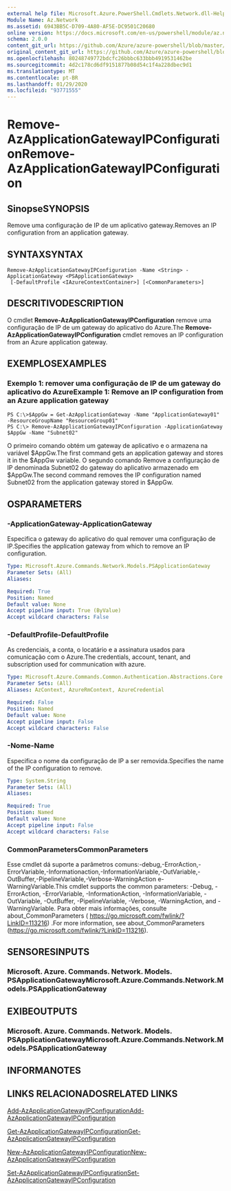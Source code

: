 ```yaml
---
external help file: Microsoft.Azure.PowerShell.Cmdlets.Network.dll-Help.xml
Module Name: Az.Network
ms.assetid: 6943BB5C-D709-4A80-AF5E-DC9501C20680
online version: https://docs.microsoft.com/en-us/powershell/module/az.network/remove-azapplicationgatewayipconfiguration
schema: 2.0.0
content_git_url: https://github.com/Azure/azure-powershell/blob/master/src/Network/Network/help/Remove-AzApplicationGatewayIPConfiguration.md
original_content_git_url: https://github.com/Azure/azure-powershell/blob/master/src/Network/Network/help/Remove-AzApplicationGatewayIPConfiguration.md
ms.openlocfilehash: 80248749772bdcfc26bbbc633bbb4919531462be
ms.sourcegitcommit: 4d2c178cd6df9151877b08d54c1f4a228dbec9d1
ms.translationtype: MT
ms.contentlocale: pt-BR
ms.lasthandoff: 01/29/2020
ms.locfileid: "93771555"
---
```

# <span data-ttu-id="e4ac6-101">Remove-AzApplicationGatewayIPConfiguration</span><span class="sxs-lookup"><span data-stu-id="e4ac6-101">Remove-AzApplicationGatewayIPConfiguration</span></span>

## <span data-ttu-id="e4ac6-102">Sinopse</span><span class="sxs-lookup"><span data-stu-id="e4ac6-102">SYNOPSIS</span></span>
<span data-ttu-id="e4ac6-103">Remove uma configuração de IP de um aplicativo gateway.</span><span class="sxs-lookup"><span data-stu-id="e4ac6-103">Removes an IP configuration from an application gateway.</span></span>

## <span data-ttu-id="e4ac6-104">SYNTAX</span><span class="sxs-lookup"><span data-stu-id="e4ac6-104">SYNTAX</span></span>

```
Remove-AzApplicationGatewayIPConfiguration -Name <String> -ApplicationGateway <PSApplicationGateway>
 [-DefaultProfile <IAzureContextContainer>] [<CommonParameters>]
```

## <span data-ttu-id="e4ac6-105">DESCRITIVO</span><span class="sxs-lookup"><span data-stu-id="e4ac6-105">DESCRIPTION</span></span>
<span data-ttu-id="e4ac6-106">O cmdlet **Remove-AzApplicationGatewayIPConfiguration** remove uma configuração de IP de um gateway do aplicativo do Azure.</span><span class="sxs-lookup"><span data-stu-id="e4ac6-106">The **Remove-AzApplicationGatewayIPConfiguration** cmdlet removes an IP configuration from an Azure application gateway.</span></span>

## <span data-ttu-id="e4ac6-107">EXEMPLOS</span><span class="sxs-lookup"><span data-stu-id="e4ac6-107">EXAMPLES</span></span>

### <span data-ttu-id="e4ac6-108">Exemplo 1: remover uma configuração de IP de um gateway do aplicativo do Azure</span><span class="sxs-lookup"><span data-stu-id="e4ac6-108">Example 1: Remove an IP configuration from an Azure application gateway</span></span>
```
PS C:\>$AppGw = Get-AzApplicationGateway -Name "ApplicationGateway01" -ResourceGroupName "ResourceGroup01"
PS C:\> Remove-AzApplicationGatewayIPConfiguration -ApplicationGateway $AppGw -Name "Subnet02"
```

<span data-ttu-id="e4ac6-109">O primeiro comando obtém um gateway de aplicativo e o armazena na variável $AppGw.</span><span class="sxs-lookup"><span data-stu-id="e4ac6-109">The first command gets an application gateway and stores it in the $AppGw variable.</span></span>
<span data-ttu-id="e4ac6-110">O segundo comando Remove a configuração de IP denominada Subnet02 do gateway do aplicativo armazenado em $AppGw.</span><span class="sxs-lookup"><span data-stu-id="e4ac6-110">The second command removes the IP configuration named Subnet02 from the application gateway stored in $AppGw.</span></span>

## <span data-ttu-id="e4ac6-111">OS</span><span class="sxs-lookup"><span data-stu-id="e4ac6-111">PARAMETERS</span></span>

### <span data-ttu-id="e4ac6-112">-ApplicationGateway</span><span class="sxs-lookup"><span data-stu-id="e4ac6-112">-ApplicationGateway</span></span>
<span data-ttu-id="e4ac6-113">Especifica o gateway do aplicativo do qual remover uma configuração de IP.</span><span class="sxs-lookup"><span data-stu-id="e4ac6-113">Specifies the application gateway from which to remove an IP configuration.</span></span>

```yaml
Type: Microsoft.Azure.Commands.Network.Models.PSApplicationGateway
Parameter Sets: (All)
Aliases:

Required: True
Position: Named
Default value: None
Accept pipeline input: True (ByValue)
Accept wildcard characters: False
```

### <span data-ttu-id="e4ac6-114">-DefaultProfile</span><span class="sxs-lookup"><span data-stu-id="e4ac6-114">-DefaultProfile</span></span>
<span data-ttu-id="e4ac6-115">As credenciais, a conta, o locatário e a assinatura usados para comunicação com o Azure.</span><span class="sxs-lookup"><span data-stu-id="e4ac6-115">The credentials, account, tenant, and subscription used for communication with azure.</span></span>

```yaml
Type: Microsoft.Azure.Commands.Common.Authentication.Abstractions.Core.IAzureContextContainer
Parameter Sets: (All)
Aliases: AzContext, AzureRmContext, AzureCredential

Required: False
Position: Named
Default value: None
Accept pipeline input: False
Accept wildcard characters: False
```

### <span data-ttu-id="e4ac6-116">-Nome</span><span class="sxs-lookup"><span data-stu-id="e4ac6-116">-Name</span></span>
<span data-ttu-id="e4ac6-117">Especifica o nome da configuração de IP a ser removida.</span><span class="sxs-lookup"><span data-stu-id="e4ac6-117">Specifies the name of the IP configuration to remove.</span></span>

```yaml
Type: System.String
Parameter Sets: (All)
Aliases:

Required: True
Position: Named
Default value: None
Accept pipeline input: False
Accept wildcard characters: False
```

### <span data-ttu-id="e4ac6-118">CommonParameters</span><span class="sxs-lookup"><span data-stu-id="e4ac6-118">CommonParameters</span></span>
<span data-ttu-id="e4ac6-119">Esse cmdlet dá suporte a parâmetros comuns:-debug,-ErrorAction,-ErrorVariable,-Informationaction,-InformationVariable,-OutVariable,-OutBuffer,-PipelineVariable,-Verbose-WarningAction e-WarningVariable.</span><span class="sxs-lookup"><span data-stu-id="e4ac6-119">This cmdlet supports the common parameters: -Debug, -ErrorAction, -ErrorVariable, -InformationAction, -InformationVariable, -OutVariable, -OutBuffer, -PipelineVariable, -Verbose, -WarningAction, and -WarningVariable.</span></span> <span data-ttu-id="e4ac6-120">Para obter mais informações, consulte about_CommonParameters ( https://go.microsoft.com/fwlink/?LinkID=113216) .</span><span class="sxs-lookup"><span data-stu-id="e4ac6-120">For more information, see about_CommonParameters (https://go.microsoft.com/fwlink/?LinkID=113216).</span></span>

## <span data-ttu-id="e4ac6-121">SENSORES</span><span class="sxs-lookup"><span data-stu-id="e4ac6-121">INPUTS</span></span>

### <span data-ttu-id="e4ac6-122">Microsoft. Azure. Commands. Network. Models. PSApplicationGateway</span><span class="sxs-lookup"><span data-stu-id="e4ac6-122">Microsoft.Azure.Commands.Network.Models.PSApplicationGateway</span></span>

## <span data-ttu-id="e4ac6-123">EXIBE</span><span class="sxs-lookup"><span data-stu-id="e4ac6-123">OUTPUTS</span></span>

### <span data-ttu-id="e4ac6-124">Microsoft. Azure. Commands. Network. Models. PSApplicationGateway</span><span class="sxs-lookup"><span data-stu-id="e4ac6-124">Microsoft.Azure.Commands.Network.Models.PSApplicationGateway</span></span>

## <span data-ttu-id="e4ac6-125">INFORMA</span><span class="sxs-lookup"><span data-stu-id="e4ac6-125">NOTES</span></span>

## <span data-ttu-id="e4ac6-126">LINKS RELACIONADOS</span><span class="sxs-lookup"><span data-stu-id="e4ac6-126">RELATED LINKS</span></span>

[<span data-ttu-id="e4ac6-127">Add-AzApplicationGatewayIPConfiguration</span><span class="sxs-lookup"><span data-stu-id="e4ac6-127">Add-AzApplicationGatewayIPConfiguration</span></span>](./Add-AzApplicationGatewayIPConfiguration.md)

[<span data-ttu-id="e4ac6-128">Get-AzApplicationGatewayIPConfiguration</span><span class="sxs-lookup"><span data-stu-id="e4ac6-128">Get-AzApplicationGatewayIPConfiguration</span></span>](./Get-AzApplicationGatewayIPConfiguration.md)

[<span data-ttu-id="e4ac6-129">New-AzApplicationGatewayIPConfiguration</span><span class="sxs-lookup"><span data-stu-id="e4ac6-129">New-AzApplicationGatewayIPConfiguration</span></span>](./New-AzApplicationGatewayIPConfiguration.md)

[<span data-ttu-id="e4ac6-130">Set-AzApplicationGatewayIPConfiguration</span><span class="sxs-lookup"><span data-stu-id="e4ac6-130">Set-AzApplicationGatewayIPConfiguration</span></span>](./Set-AzApplicationGatewayIPConfiguration.md)


